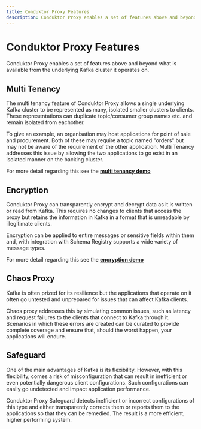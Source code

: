 ```yaml
---
title: Conduktor Proxy Features
description: Conduktor Proxy enables a set of features above and beyond what is available from the underlying Kafka cluster it operates on.
---
```


# Conduktor Proxy Features

Conduktor Proxy enables a set of features above and beyond what is available from the underlying Kafka cluster it operates on.

## Multi Tenancy

The multi tenancy feature of Conduktor Proxy allows a single underlying Kafka cluster to be represented as many, isolated smaller clusters to clients. These representations can duplicate topic/consumer group names etc. and remain isolated from eachother.

To give an example, an organisation may host applications for point of sale and procurement. Both of these may require a topic named "orders" but may not be aware of the requirement of the other application. Multi Tenancy addresses this issue by allowing the two applications to go exist in an isolated manner on the backing cluster.

For more detail regarding this see the **[multi tenancy demo](https://github.com/conduktor/conduktor-proxy-demos/tree/main/multi-tenant)**

## Encryption

Conduktor Proxy can transparently encrypt and decrypt data as it is written or read from Kafka. This requires no changes to clients that access the proxy but retains the information in Kafka in a format that is unreadable by illegitimate clients.

Encryption can be applied to entire messages or sensitive fields within them and, with integration with Schema Registry supports a wide variety of message types.

For more detail regarding this see the **[encryption demo](https://github.com/conduktor/conduktor-proxy-demos/tree/main/encryption)**

## Chaos Proxy

Kafka is often prized for its resilience but the applications that operate on it often go untested and unprepared for issues that can affect Kafka clients.

Chaos proxy addresses this by simulating common issues, such as latency and request failures to the clients that connect to Kafka through it. Scenarios in which these errors are created can be curated to provide complete coverage and ensure that, should the worst happen, your applications will endure.

## Safeguard

One of the main advantages of Kafka is its flexibility. However, with this flexibility, comes a risk of misconfiguration that can result in inefficient or even potentially dangerous client configurations. Such configurations can easily go undetected and impact application performance.

Conduktor Proxy Safeguard detects inefficient or incorrect configurations of this type and either transparently corrects them or reports them to the applications so that they can be remedied. The result is a more efficient, higher performing system.
